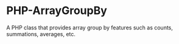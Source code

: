 # PHP-ArrayGroupBy
A PHP class that provides array group by features such as counts, summations, averages, etc.


